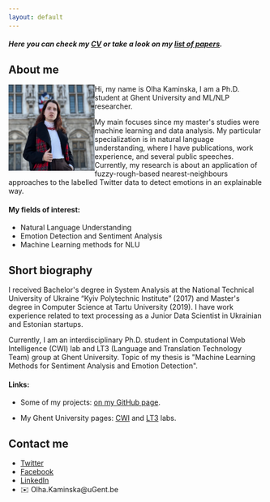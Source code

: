 ```yaml
---
layout: default
---
```

<!--<h1 style="color:Tomato;text-align:justify;">Machine Learning and Natural Language Processing research</h1> -->
<!--<p.main-text style="margin-top:10px;text-align:justify;"></p.main-text>-->
<!--<p style="margin-top:10px;text-align:justify;"></p>-->

<h5>Here you can check my <a href="https://olha-kaminska.github.io/Kaminska_Olha_CV.pdf">CV</a> or take a look on my <a href="https://olha-kaminska.github.io/blog.html">list of papers</a>.</h5>

<h2>About me</h2>
<div style="line-height:10px">
<img style="display:block" align="left" width="170" height="170" src="me.jpg" alt="Portrait" class="inline"/>
</div>

<p class="main-text"> Hi, my name is Olha Kaminska, I am a Ph.D. student at Ghent University and ML/NLP researcher.</p>
<p class="main-text"> My main focuses since my master's studies were machine learning and data analysis. My particular specialization is in natural language understanding, where I have publications, work experience, and several
public speeches. Currently, my research is about an application of fuzzy-rough-based nearest-neighbours approaches to the labelled Twitter data to detect emotions in an explainable way.</p>
  
<p class="main-text">  </p> 
<h4>My fields of interest:</h4>
<div class="main-text">
  <ul>
    <li>Natural Language Understanding</li>
    <li>Emotion Detection and Sentiment Analysis</li>
    <li>Machine Learning methods for NLU</li>
  </ul>
</div>

<h2>Short biography</h2>
<p class="main-text">I received Bachelor's degree in System Analysis at the National Technical University of Ukraine “Kyiv Polytechnic Institute” (2017) and Master's degree in Computer Science at Tartu University (2019). I have work experience related to text processing as a Junior Data Scientist in Ukrainian and Estonian startups.</p>
<p class="main-text">Currently, I am an interdisciplinary Ph.D. student in Computational Web Intelligence (CWI) lab and LT3 (Language and Translation Technology Team) group at Ghent University. Topic of my thesis is "Machine Learning Methods for Sentiment Analysis and Emotion Detection".</p>
<h4>Links:</h4>
<div class="main-text">
  <ul>
    <li><p class="main-text">Some of my projects: <a href="https://github.com/olha-kaminska">on my GitHub page</a>.</p> </li>
    <li><p class="main-text">My Ghent University pages: <a href="https://cwi.ugent.be/research/team/olha-kaminska.php">CWI</a> and <a href="https://www.lt3.ugent.be/people/olha-kaminska">LT3</a> labs.</p> </li>
  </ul>
</div>

<h2>Contact me</h2>
<div class="main-text">
  <ul>    
    <li><a href="https://twitter.com/olha_kaminska">Twitter</a></li>
    <li><a href="https://www.facebook.com/olha.kaminska.399">Facebook</a></li>
    <li><a href="https://www.linkedin.com/in/olha-kaminska-97027513a/">LinkedIn</a></li>
    <li><div class="links">
  <span class="icon">✉️ </span>Olha.Kaminska@uGent.be
</div></li>
  </ul>
</div>

